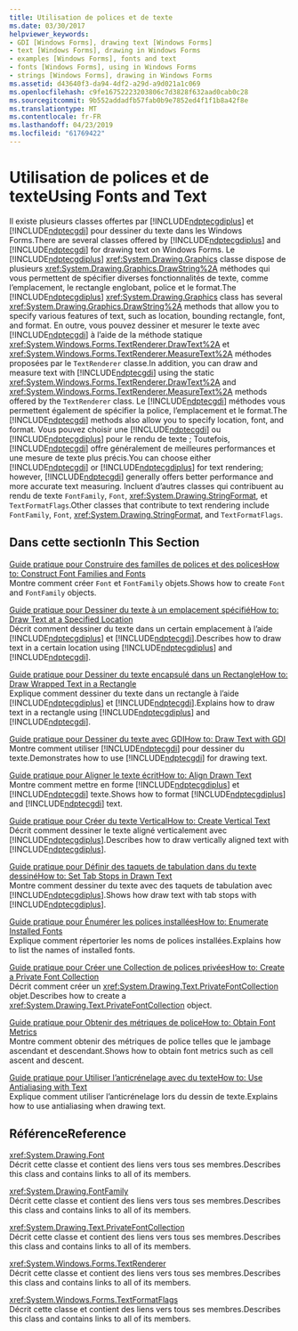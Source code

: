 ```yaml
---
title: Utilisation de polices et de texte
ms.date: 03/30/2017
helpviewer_keywords:
- GDI [Windows Forms], drawing text [Windows Forms]
- text [Windows Forms], drawing in Windows Forms
- examples [Windows Forms], fonts and text
- fonts [Windows Forms], using in Windows Forms
- strings [Windows Forms], drawing in Windows Forms
ms.assetid: d43640f3-da94-4df2-a29d-a9d021a1c069
ms.openlocfilehash: c9fe16752223203806c7d3828f632aad0cab0c28
ms.sourcegitcommit: 9b552addadfb57fab0b9e7852ed4f1f1b8a42f8e
ms.translationtype: MT
ms.contentlocale: fr-FR
ms.lasthandoff: 04/23/2019
ms.locfileid: "61769422"
---
```

# <a name="using-fonts-and-text"></a><span data-ttu-id="d7add-102">Utilisation de polices et de texte</span><span class="sxs-lookup"><span data-stu-id="d7add-102">Using Fonts and Text</span></span>
<span data-ttu-id="d7add-103">Il existe plusieurs classes offertes par [!INCLUDE[ndptecgdiplus](../../../../includes/ndptecgdiplus-md.md)] et [!INCLUDE[ndptecgdi](../../../../includes/ndptecgdi-md.md)] pour dessiner du texte dans les Windows Forms.</span><span class="sxs-lookup"><span data-stu-id="d7add-103">There are several classes offered by [!INCLUDE[ndptecgdiplus](../../../../includes/ndptecgdiplus-md.md)] and [!INCLUDE[ndptecgdi](../../../../includes/ndptecgdi-md.md)] for drawing text on Windows Forms.</span></span> <span data-ttu-id="d7add-104">Le [!INCLUDE[ndptecgdiplus](../../../../includes/ndptecgdiplus-md.md)] <xref:System.Drawing.Graphics> classe dispose de plusieurs <xref:System.Drawing.Graphics.DrawString%2A> méthodes qui vous permettent de spécifier diverses fonctionnalités de texte, comme l’emplacement, le rectangle englobant, police et le format.</span><span class="sxs-lookup"><span data-stu-id="d7add-104">The [!INCLUDE[ndptecgdiplus](../../../../includes/ndptecgdiplus-md.md)] <xref:System.Drawing.Graphics> class has several <xref:System.Drawing.Graphics.DrawString%2A> methods that allow you to specify various features of text, such as location, bounding rectangle, font, and format.</span></span> <span data-ttu-id="d7add-105">En outre, vous pouvez dessiner et mesurer le texte avec [!INCLUDE[ndptecgdi](../../../../includes/ndptecgdi-md.md)] à l’aide de la méthode statique <xref:System.Windows.Forms.TextRenderer.DrawText%2A> et <xref:System.Windows.Forms.TextRenderer.MeasureText%2A> méthodes proposées par le `TextRenderer` classe.</span><span class="sxs-lookup"><span data-stu-id="d7add-105">In addition, you can draw and measure text with [!INCLUDE[ndptecgdi](../../../../includes/ndptecgdi-md.md)] using the static <xref:System.Windows.Forms.TextRenderer.DrawText%2A> and <xref:System.Windows.Forms.TextRenderer.MeasureText%2A> methods offered by the `TextRenderer` class.</span></span> <span data-ttu-id="d7add-106">Le [!INCLUDE[ndptecgdi](../../../../includes/ndptecgdi-md.md)] méthodes vous permettent également de spécifier la police, l’emplacement et le format.</span><span class="sxs-lookup"><span data-stu-id="d7add-106">The [!INCLUDE[ndptecgdi](../../../../includes/ndptecgdi-md.md)] methods also allow you to specify location, font, and format.</span></span> <span data-ttu-id="d7add-107">Vous pouvez choisir une [!INCLUDE[ndptecgdi](../../../../includes/ndptecgdi-md.md)] ou [!INCLUDE[ndptecgdiplus](../../../../includes/ndptecgdiplus-md.md)] pour le rendu de texte ; Toutefois, [!INCLUDE[ndptecgdi](../../../../includes/ndptecgdi-md.md)] offre généralement de meilleures performances et une mesure de texte plus précis.</span><span class="sxs-lookup"><span data-stu-id="d7add-107">You can choose either [!INCLUDE[ndptecgdi](../../../../includes/ndptecgdi-md.md)] or [!INCLUDE[ndptecgdiplus](../../../../includes/ndptecgdiplus-md.md)] for text rendering; however, [!INCLUDE[ndptecgdi](../../../../includes/ndptecgdi-md.md)] generally offers better performance and more accurate text measuring.</span></span> <span data-ttu-id="d7add-108">Incluent d’autres classes qui contribuent au rendu de texte `FontFamily`, `Font`, <xref:System.Drawing.StringFormat>, et `TextFormatFlags`.</span><span class="sxs-lookup"><span data-stu-id="d7add-108">Other classes that contribute to text rendering include `FontFamily`, `Font`, <xref:System.Drawing.StringFormat>, and `TextFormatFlags`.</span></span>  
  
## <a name="in-this-section"></a><span data-ttu-id="d7add-109">Dans cette section</span><span class="sxs-lookup"><span data-stu-id="d7add-109">In This Section</span></span>  
 [<span data-ttu-id="d7add-110">Guide pratique pour Construire des familles de polices et des polices</span><span class="sxs-lookup"><span data-stu-id="d7add-110">How to: Construct Font Families and Fonts</span></span>](how-to-construct-font-families-and-fonts.md)  
 <span data-ttu-id="d7add-111">Montre comment créer `Font` et `FontFamily` objets.</span><span class="sxs-lookup"><span data-stu-id="d7add-111">Shows how to create `Font` and `FontFamily` objects.</span></span>  
  
 [<span data-ttu-id="d7add-112">Guide pratique pour Dessiner du texte à un emplacement spécifié</span><span class="sxs-lookup"><span data-stu-id="d7add-112">How to: Draw Text at a Specified Location</span></span>](how-to-draw-text-at-a-specified-location.md)  
 <span data-ttu-id="d7add-113">Décrit comment dessiner du texte dans un certain emplacement à l’aide [!INCLUDE[ndptecgdiplus](../../../../includes/ndptecgdiplus-md.md)] et [!INCLUDE[ndptecgdi](../../../../includes/ndptecgdi-md.md)].</span><span class="sxs-lookup"><span data-stu-id="d7add-113">Describes how to draw text in a certain location using [!INCLUDE[ndptecgdiplus](../../../../includes/ndptecgdiplus-md.md)] and [!INCLUDE[ndptecgdi](../../../../includes/ndptecgdi-md.md)].</span></span>  
  
 [<span data-ttu-id="d7add-114">Guide pratique pour Dessiner du texte encapsulé dans un Rectangle</span><span class="sxs-lookup"><span data-stu-id="d7add-114">How to: Draw Wrapped Text in a Rectangle</span></span>](how-to-draw-wrapped-text-in-a-rectangle.md)  
 <span data-ttu-id="d7add-115">Explique comment dessiner du texte dans un rectangle à l’aide [!INCLUDE[ndptecgdiplus](../../../../includes/ndptecgdiplus-md.md)] et [!INCLUDE[ndptecgdi](../../../../includes/ndptecgdi-md.md)].</span><span class="sxs-lookup"><span data-stu-id="d7add-115">Explains how to draw text in a rectangle using [!INCLUDE[ndptecgdiplus](../../../../includes/ndptecgdiplus-md.md)] and [!INCLUDE[ndptecgdi](../../../../includes/ndptecgdi-md.md)].</span></span>  
  
 [<span data-ttu-id="d7add-116">Guide pratique pour Dessiner du texte avec GDI</span><span class="sxs-lookup"><span data-stu-id="d7add-116">How to: Draw Text with GDI</span></span>](how-to-draw-text-with-gdi.md)  
 <span data-ttu-id="d7add-117">Montre comment utiliser [!INCLUDE[ndptecgdi](../../../../includes/ndptecgdi-md.md)] pour dessiner du texte.</span><span class="sxs-lookup"><span data-stu-id="d7add-117">Demonstrates how to use [!INCLUDE[ndptecgdi](../../../../includes/ndptecgdi-md.md)] for drawing text.</span></span>  
  
 [<span data-ttu-id="d7add-118">Guide pratique pour Aligner le texte écrit</span><span class="sxs-lookup"><span data-stu-id="d7add-118">How to: Align Drawn Text</span></span>](how-to-align-drawn-text.md)  
 <span data-ttu-id="d7add-119">Montre comment mettre en forme [!INCLUDE[ndptecgdiplus](../../../../includes/ndptecgdiplus-md.md)] et [!INCLUDE[ndptecgdi](../../../../includes/ndptecgdi-md.md)] texte.</span><span class="sxs-lookup"><span data-stu-id="d7add-119">Shows how to format [!INCLUDE[ndptecgdiplus](../../../../includes/ndptecgdiplus-md.md)] and [!INCLUDE[ndptecgdi](../../../../includes/ndptecgdi-md.md)] text.</span></span>  
  
 [<span data-ttu-id="d7add-120">Guide pratique pour Créer du texte Vertical</span><span class="sxs-lookup"><span data-stu-id="d7add-120">How to: Create Vertical Text</span></span>](how-to-create-vertical-text.md)  
 <span data-ttu-id="d7add-121">Décrit comment dessiner le texte aligné verticalement avec [!INCLUDE[ndptecgdiplus](../../../../includes/ndptecgdiplus-md.md)].</span><span class="sxs-lookup"><span data-stu-id="d7add-121">Describes how to draw vertically aligned text with [!INCLUDE[ndptecgdiplus](../../../../includes/ndptecgdiplus-md.md)].</span></span>  
  
 [<span data-ttu-id="d7add-122">Guide pratique pour Définir des taquets de tabulation dans du texte dessiné</span><span class="sxs-lookup"><span data-stu-id="d7add-122">How to: Set Tab Stops in Drawn Text</span></span>](how-to-set-tab-stops-in-drawn-text.md)  
 <span data-ttu-id="d7add-123">Montre comment dessiner du texte avec des taquets de tabulation avec [!INCLUDE[ndptecgdiplus](../../../../includes/ndptecgdiplus-md.md)].</span><span class="sxs-lookup"><span data-stu-id="d7add-123">Shows how draw text with tab stops with [!INCLUDE[ndptecgdiplus](../../../../includes/ndptecgdiplus-md.md)].</span></span>  
  
 [<span data-ttu-id="d7add-124">Guide pratique pour Énumérer les polices installées</span><span class="sxs-lookup"><span data-stu-id="d7add-124">How to: Enumerate Installed Fonts</span></span>](how-to-enumerate-installed-fonts.md)  
 <span data-ttu-id="d7add-125">Explique comment répertorier les noms de polices installées.</span><span class="sxs-lookup"><span data-stu-id="d7add-125">Explains how to list the names of installed fonts.</span></span>  
  
 [<span data-ttu-id="d7add-126">Guide pratique pour Créer une Collection de polices privées</span><span class="sxs-lookup"><span data-stu-id="d7add-126">How to: Create a Private Font Collection</span></span>](how-to-create-a-private-font-collection.md)  
 <span data-ttu-id="d7add-127">Décrit comment créer un <xref:System.Drawing.Text.PrivateFontCollection> objet.</span><span class="sxs-lookup"><span data-stu-id="d7add-127">Describes how to create a <xref:System.Drawing.Text.PrivateFontCollection> object.</span></span>  
  
 [<span data-ttu-id="d7add-128">Guide pratique pour Obtenir des métriques de police</span><span class="sxs-lookup"><span data-stu-id="d7add-128">How to: Obtain Font Metrics</span></span>](how-to-obtain-font-metrics.md)  
 <span data-ttu-id="d7add-129">Montre comment obtenir des métriques de police telles que le jambage ascendant et descendant.</span><span class="sxs-lookup"><span data-stu-id="d7add-129">Shows how to obtain font metrics such as cell ascent and descent.</span></span>  
  
 [<span data-ttu-id="d7add-130">Guide pratique pour Utiliser l’anticrénelage avec du texte</span><span class="sxs-lookup"><span data-stu-id="d7add-130">How to: Use Antialiasing with Text</span></span>](how-to-use-antialiasing-with-text.md)  
 <span data-ttu-id="d7add-131">Explique comment utiliser l’anticrénelage lors du dessin de texte.</span><span class="sxs-lookup"><span data-stu-id="d7add-131">Explains how to use antialiasing when drawing text.</span></span>  
  
## <a name="reference"></a><span data-ttu-id="d7add-132">Référence</span><span class="sxs-lookup"><span data-stu-id="d7add-132">Reference</span></span>  
 <xref:System.Drawing.Font>  
 <span data-ttu-id="d7add-133">Décrit cette classe et contient des liens vers tous ses membres.</span><span class="sxs-lookup"><span data-stu-id="d7add-133">Describes this class and contains links to all of its members.</span></span>  
  
 <xref:System.Drawing.FontFamily>  
 <span data-ttu-id="d7add-134">Décrit cette classe et contient des liens vers tous ses membres.</span><span class="sxs-lookup"><span data-stu-id="d7add-134">Describes this class and contains links to all of its members.</span></span>  
  
 <xref:System.Drawing.Text.PrivateFontCollection>  
 <span data-ttu-id="d7add-135">Décrit cette classe et contient des liens vers tous ses membres.</span><span class="sxs-lookup"><span data-stu-id="d7add-135">Describes this class and contains links to all of its members.</span></span>  
  
 <xref:System.Windows.Forms.TextRenderer>  
 <span data-ttu-id="d7add-136">Décrit cette classe et contient des liens vers tous ses membres.</span><span class="sxs-lookup"><span data-stu-id="d7add-136">Describes this class and contains links to all of its members.</span></span>  
  
 <xref:System.Windows.Forms.TextFormatFlags>  
 <span data-ttu-id="d7add-137">Décrit cette classe et contient des liens vers tous ses membres.</span><span class="sxs-lookup"><span data-stu-id="d7add-137">Describes this class and contains links to all of its members.</span></span>
